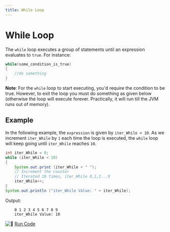 ```yaml
---
title: While Loop
---
```

# While Loop

The `while` loop executes a group of statements until an expression evaluates to `true`. For instance:

```java
while(some_condition_is_true)
{
    //do something
}
```

**Note**: For the `while` loop to start executing, you'd require the condition to be true. However, to exit the loop you must do something as given below (otherwise the loop will execute forever. Practically, it will run till the JVM runs out of memory).

## Example
In the following example, the `expression` is given by `iter_While < 10`. As we increment `iter_While` by `1` each time the loop is executed, the `while` loop will keep going until `iter_While` reaches `10`.

```java
int iter_While = 0;
while (iter_While < 10)
{
    System.out.print (iter_While + " ");
    // Increment the counter
    // Iterated 10 times, iter_While 0,1,2...9
    iter_While++;
}
System.out.println ("iter_While Value: " + iter_While);
```

Output:
```
    0 1 2 3 4 5 6 7 8 9
    iter_While Value: 10
```

![:rocket:](//forum.freecodecamp.com/images/emoji/emoji_one/rocket.png?v=2 ":rocket:") <a href='https://repl.it/CJYj/0' target='_blank' rel='nofollow'>Run Code</a>
